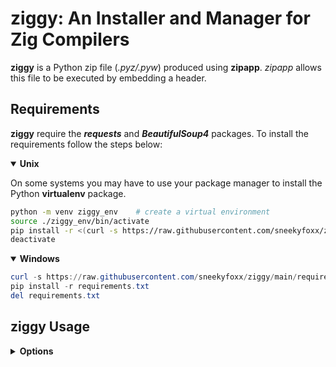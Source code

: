 # ziggy: An Installer and Manager for Zig Compilers

**ziggy** is a Python zip file (*.pyz/.pyw*) produced using **zipapp**. *zipapp* allows this file to be executed by embedding a header.

## Requirements

**ziggy** require the ***requests*** and ***BeautifulSoup4*** packages. To install the requirements follow the steps below:

<details open>
<summary><strong>Unix</strong></summary>

On some systems you may have to use your package manager to install the Python **virtualenv** package.

``` bash 
python -m venv ziggy_env    # create a virtual environment
source ./ziggy_env/bin/activate
pip install -r <(curl -s https://raw.githubusercontent.com/sneekyfoxx/ziggy/main/requirments.txt)
deactivate
```
</details>

<details open>
<summary><strong>Windows</strong></summary>

``` powershell
curl -s https://raw.githubusercontent.com/sneekyfoxx/ziggy/main/requirements.txt > requirements.txt
pip install -r requirements.txt
del requirements.txt
```
</details>

## ziggy Usage

<details>
<summary><strong>Options</strong></summary>

```bash
ziggy list    supported # display the Zig compilers with support for your platform and architecture
ziggy list    installed # display the Zig compilers installed on your system
ziggy install VERSION   # install a specific version of the Zig compiler
ziggy upgrade           # upgrade to the latest Zig compiler version
ziggy primary VERSION   # set a specific (installed) Zig compiler version as the primary version
ziggy destroy VERSION   # remove a specific (installed) Zig compiler version
ziggy version           # display the current 'ziggy' version
```
</details>

